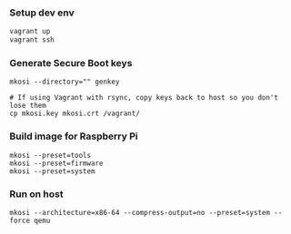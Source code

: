 ### Setup dev env
```bash
vagrant up
vagrant ssh
```

### Generate Secure Boot keys
``` 
mkosi --directory="" genkey

# If using Vagrant with rsync, copy keys back to host so you don't lose them
cp mkosi.key mkosi.crt /vagrant/ 
```

### Build image for Raspberry Pi
```
mkosi --preset=tools
mkosi --preset=firmware
mkosi --preset=system
```

### Run on host
```
mkosi --architecture=x86-64 --compress-output=no --preset=system --force qemu
```
